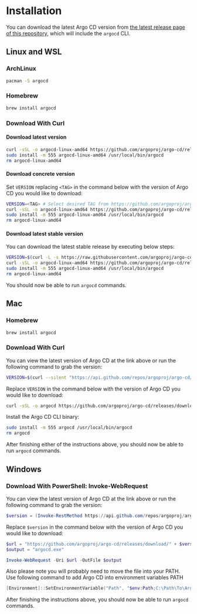 # Installation

You can download the latest Argo CD version from [the latest release page of this repository](https://github.com/argoproj/argo-cd/releases/latest), which will include the `argocd` CLI.

## Linux and WSL

### ArchLinux

```bash
pacman -S argocd
```

### Homebrew

```bash
brew install argocd
```

### Download With Curl

#### Download latest version

```bash
curl -sSL -o argocd-linux-amd64 https://github.com/argoproj/argo-cd/releases/latest/download/argocd-linux-amd64
sudo install -m 555 argocd-linux-amd64 /usr/local/bin/argocd
rm argocd-linux-amd64
```

#### Download concrete version

Set `VERSION` replacing `<TAG>` in the command below with the version of Argo CD you would like to download:

```bash
VERSION=<TAG> # Select desired TAG from https://github.com/argoproj/argo-cd/releases
curl -sSL -o argocd-linux-amd64 https://github.com/argoproj/argo-cd/releases/download/$VERSION/argocd-linux-amd64
sudo install -m 555 argocd-linux-amd64 /usr/local/bin/argocd
rm argocd-linux-amd64
```

#### Download latest stable version

You can download the latest stable release by executing below steps:

```bash
VERSION=$(curl -L -s https://raw.githubusercontent.com/argoproj/argo-cd/stable/VERSION)
curl -sSL -o argocd-linux-amd64 https://github.com/argoproj/argo-cd/releases/download/v$VERSION/argocd-linux-amd64
sudo install -m 555 argocd-linux-amd64 /usr/local/bin/argocd
rm argocd-linux-amd64
```

You should now be able to run `argocd` commands.


## Mac

### Homebrew

```bash
brew install argocd
```

### Download With Curl

You can view the latest version of Argo CD at the link above or run the following command to grab the version:

```bash
VERSION=$(curl --silent "https://api.github.com/repos/argoproj/argo-cd/releases/latest" | grep '"tag_name"' | sed -E 's/.*"([^"]+)".*/\1/')
```

Replace `VERSION` in the command below with the version of Argo CD you would like to download:

```bash
curl -sSL -o argocd https://github.com/argoproj/argo-cd/releases/download/$VERSION/argocd-darwin-$(uname -m)
```

Install the Argo CD CLI binary:

```bash
sudo install -m 555 argocd /usr/local/bin/argocd
rm argocd
```

After finishing either of the instructions above, you should now be able to run `argocd` commands.


## Windows

### Download With PowerShell: Invoke-WebRequest

You can view the latest version of Argo CD at the link above or run the following command to grab the version:

```powershell
$version = (Invoke-RestMethod https://api.github.com/repos/argoproj/argo-cd/releases/latest).tag_name
```

Replace `$version` in the command below with the version of Argo CD you would like to download:

```powershell
$url = "https://github.com/argoproj/argo-cd/releases/download/" + $version + "/argocd-windows-amd64.exe"
$output = "argocd.exe"

Invoke-WebRequest -Uri $url -OutFile $output
```
Also please note you will probably need to move the file into your PATH.
Use following command to add Argo CD into environment variables PATH

```powershell
[Environment]::SetEnvironmentVariable("Path", "$env:Path;C:\Path\To\ArgoCD-CLI", "User")
```


After finishing the instructions above, you should now be able to run `argocd` commands.
